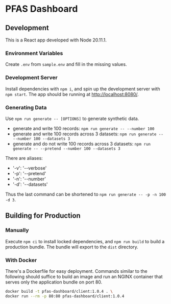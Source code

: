 # PFAS Dashboard

## Development

This is a React app developed with Node 20.11.1.

### Environment Variables

Create `.env` from `sample.env` and fill in the missing values.

### Development Server

Install dependencies with `npm i`, and spin up the development server with `npm start`.
The app should be running at [http://localhost:8080/](http://localhost:8080/).

### Generating Data

Use `npm run generate -- [OPTIONS]` to generate synthetic data.

- generate and write 100 records: `npm run generate -- --number 100`
- generate and write 100 records across 3 datasets: `npm run generate -- --number 100 --datasets 3`
- generate and do not write 100 records across 3 datasets: `npm run generate -- --pretend --number 100 --datasets 3`

There are aliases:
- '-v': '--verbose'
- '-p': '--pretend'
- '-n': '--number'
- '-d': '--datasets'

Thus the last command can be shortened to `npm run generate -- -p -n 100 -d 3`.

## Building for Production

### Manually

Execute `npm ci` to install locked dependencies, and `npm run build` to build a production bundle. The bundle will export to the `dist` directory.

### With Docker

There's a Dockerfile for easy deployment.
Commands similar to the following should suffice to build an image
and run an NGINX container that serves only the application bundle on port 80.

```bash
docker build -t pfas-dashboard/client:1.0.4 . \
docker run --rm -p 80:80 pfas-dashboard/client:1.0.4
```
